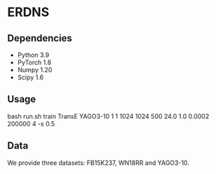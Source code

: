 # ERDNS
 

## Dependencies
* Python 3.9
* PyTorch 1.8
* Numpy 1.20
* Scipy 1.6



## Usage

bash run.sh train TransE YAGO3-10 1 1 1024 1024 500 24.0 1.0 0.0002 200000 4 -s 0.5


## Data
We provide three datasets: FB15K237, WN18RR and YAGO3-10.


